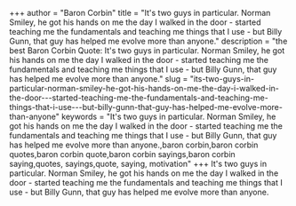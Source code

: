 +++
author = "Baron Corbin"
title = "It's two guys in particular. Norman Smiley, he got his hands on me the day I walked in the door - started teaching me the fundamentals and teaching me things that I use - but Billy Gunn, that guy has helped me evolve more than anyone."
description = "the best Baron Corbin Quote: It's two guys in particular. Norman Smiley, he got his hands on me the day I walked in the door - started teaching me the fundamentals and teaching me things that I use - but Billy Gunn, that guy has helped me evolve more than anyone."
slug = "its-two-guys-in-particular-norman-smiley-he-got-his-hands-on-me-the-day-i-walked-in-the-door---started-teaching-me-the-fundamentals-and-teaching-me-things-that-i-use---but-billy-gunn-that-guy-has-helped-me-evolve-more-than-anyone"
keywords = "It's two guys in particular. Norman Smiley, he got his hands on me the day I walked in the door - started teaching me the fundamentals and teaching me things that I use - but Billy Gunn, that guy has helped me evolve more than anyone.,baron corbin,baron corbin quotes,baron corbin quote,baron corbin sayings,baron corbin saying,quotes, sayings,quote, saying, motivation"
+++
It's two guys in particular. Norman Smiley, he got his hands on me the day I walked in the door - started teaching me the fundamentals and teaching me things that I use - but Billy Gunn, that guy has helped me evolve more than anyone.
